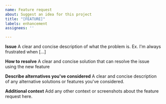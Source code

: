 ```yaml
---
name: Feature request
about: Suggest an idea for this project
title: "[FEATURE]"
labels: enhancement
assignees: ''

---
```


**Issue**
A clear and concise description of what the problem is. Ex. I'm always frustrated when [...]

**How to resolve**
A clear and concise solution that can resolve the issue using the new feature

**Describe alternatives you've considered**
A clear and concise description of any alternative solutions or features you've considered.

**Additional context**
Add any other context or screenshots about the feature request here.
